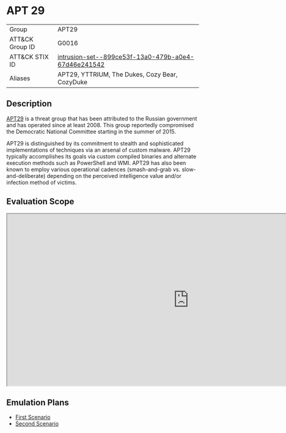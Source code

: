 # APT 29

|               |    |
|:--------------|:---|
| Group         | APT29 |
| ATT&CK Group ID | G0016 |
| ATT&CK STIX ID | [intrusion-set--899ce53f-13a0-479b-a0e4-67d46e241542](https://github.com/mitre/cti/blob/b8b9e39cfd2acdc3b0cf4fbd09c29a7732af0e1d/enterprise-attack/intrusion-set/intrusion-set--899ce53f-13a0-479b-a0e4-67d46e241542.json) |
| Aliases | APT29, YTTRIUM, The Dukes, Cozy Bear, CozyDuke |


## Description

[APT29](https://attack.mitre.org/groups/G0016/) is a threat group that has been attributed to the Russian government and has operated since at least 2008. This group reportedly compromised the Democratic National Committee starting in the summer of 2015.

APT29 is distinguished by its commitment to stealth and sophisticated implementations of techniques via an arsenal of custom malware. APT29 typically accomplishes its goals via custom compiled binaries and alternate execution methods such as PowerShell and WMI. APT29 has also been known to employ various operational cadences (smash-and-grab vs. slow-and-deliberate) depending on the perceived intelligence value and/or infection method of victims.

## Evaluation Scope

<iframe src="https://mitre-attack.github.io/attack-navigator/enterprise/#layerURL=https%3A%2F%2Fraw.githubusercontent.com%2Fmitre-attack%2Fattack-evals%2Fmaster%2FAPT29_Round2_Navigator_layer.json" width="950" height="450"></iframe>

## Emulation Plans

* [First Scenario](https://github.com/mitre-attack/attack-arsenal/tree/master/adversary_emulation/APT29/Emulation_Plan/Day%201)
* [Second Scenario](https://github.com/mitre-attack/attack-arsenal/tree/master/adversary_emulation/APT29/Emulation_Plan/Day%202)
